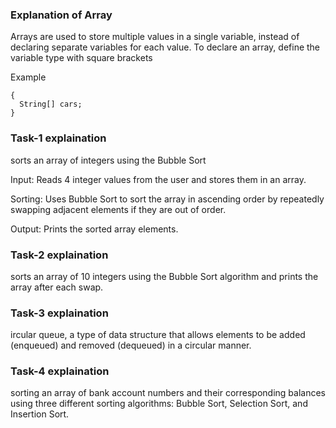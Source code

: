 ### Explanation of Array 
Arrays are used to store multiple values in a single variable, instead of declaring separate variables for each value.
To declare an array, define the variable type with square brackets

Example 
```
{
  String[] cars;
}
```
### Task-1 explaination
sorts an array of integers using the Bubble Sort 


Input: Reads 4 integer values from the user and stores them in an array.


Sorting: Uses Bubble Sort to sort the array in ascending order by repeatedly swapping adjacent elements if they are out of order.


Output: Prints the sorted array elements.

### Task-2 explaination
 sorts an array of 10 integers using the Bubble Sort algorithm and prints the array after each swap.

### Task-3 explaination
ircular queue, a type of data structure that allows elements to be added (enqueued) and removed (dequeued) in a circular manner.

### Task-4 explaination
 sorting an array of bank account numbers and their corresponding balances using three different sorting algorithms: Bubble Sort, Selection Sort, and Insertion Sort. 

